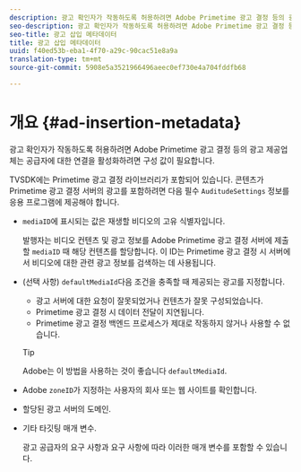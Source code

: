 ```yaml
---
description: 광고 확인자가 작동하도록 허용하려면 Adobe Primetime 광고 결정 등의 광고 제공업체는 공급자에 대한 연결을 활성화하려면 구성 값이 필요합니다.
seo-description: 광고 확인자가 작동하도록 허용하려면 Adobe Primetime 광고 결정 등의 광고 제공업체는 공급자에 대한 연결을 활성화하려면 구성 값이 필요합니다.
seo-title: 광고 삽입 메타데이터
title: 광고 삽입 메타데이터
uuid: f40ed53b-eba1-4f70-a29c-90cac51e8a9a
translation-type: tm+mt
source-git-commit: 5908e5a3521966496aeec0ef730e4a704fddfb68

---
```



# 개요 {#ad-insertion-metadata}

광고 확인자가 작동하도록 허용하려면 Adobe Primetime 광고 결정 등의 광고 제공업체는 공급자에 대한 연결을 활성화하려면 구성 값이 필요합니다.

TVSDK에는 Primetime 광고 결정 라이브러리가 포함되어 있습니다. 콘텐츠가 Primetime 광고 결정 서버의 광고를 포함하려면 다음 필수 `AuditudeSettings` 정보를 응용 프로그램에 제공해야 합니다.

* `mediaID`에 표시되는 값은 재생할 비디오의 고유 식별자입니다.

   발행자는 비디오 컨텐츠 및 광고 정보를 Adobe Primetime 광고 결정 서버에 제출할 `mediaID` 때 해당 컨텐츠를 할당합니다. 이 ID는 Primetime 광고 결정 시 서버에서 비디오에 대한 관련 광고 정보를 검색하는 데 사용됩니다.

* (선택 사항) `defaultMediaId`다음 조건을 충족할 때 제공되는 광고를 지정합니다.

   * 광고 서버에 대한 요청이 잘못되었거나 컨텐츠가 잘못 구성되었습니다.
   * Primetime 광고 결정 시 데이터 전달이 지연됩니다.
   * Primetime 광고 결정 백엔드 프로세스가 제대로 작동하지 않거나 사용할 수 없습니다.
   >[!TIP]
   >
   >Adobe는 이 방법을 사용하는 것이 좋습니다 `defaultMediaId`.

* Adobe `zoneID`가 지정하는 사용자의 회사 또는 웹 사이트를 확인합니다.
* 할당된 광고 서버의 도메인.
* 기타 타깃팅 매개 변수.

   광고 공급자의 요구 사항과 요구 사항에 따라 이러한 매개 변수를 포함할 수 있습니다.